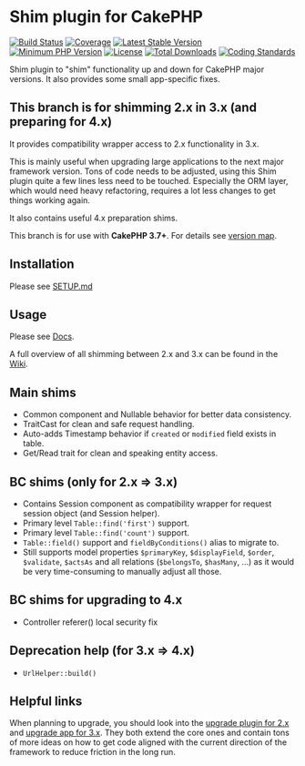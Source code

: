 # Shim plugin for CakePHP
[![Build Status](https://api.travis-ci.org/dereuromark/cakephp-shim.svg?branch=master)](https://travis-ci.org/dereuromark/cakephp-shim)
[![Coverage](https://codecov.io/gh/dereuromark/cakephp-shim/branch/master/graph/badge.svg)](https://codecov.io/gh/dereuromark/cakephp-shim)
[![Latest Stable Version](https://poser.pugx.org/dereuromark/cakephp-shim/v/stable.svg)](https://packagist.org/packages/dereuromark/cakephp-shim)
[![Minimum PHP Version](https://img.shields.io/badge/php-%3E%3D%205.6-8892BF.svg)](https://php.net/)
[![License](https://poser.pugx.org/dereuromark/cakephp-shim/license.svg)](https://packagist.org/packages/dereuromark/cakephp-shim)
[![Total Downloads](https://poser.pugx.org/dereuromark/cakephp-shim/d/total.svg)](https://packagist.org/packages/dereuromark/cakephp-shim)
[![Coding Standards](https://img.shields.io/badge/cs-PSR--2--R-yellow.svg)](https://github.com/php-fig-rectified/fig-rectified-standards)

Shim plugin to "shim" functionality up and down for CakePHP major versions.
It also provides some small app-specific fixes.

## This branch is for shimming 2.x in 3.x (and preparing for 4.x)
It provides compatibility wrapper access to 2.x functionality in 3.x.

This is mainly useful when upgrading large applications to the next major framework version.
Tons of code needs to be adjusted, using this Shim plugin quite a few lines less need to be touched.
Especially the ORM layer, which would need heavy refactoring, requires a lot less changes to get things working again.

It also contains useful 4.x preparation shims.

This branch is for use with **CakePHP 3.7+**. For details see [version map](https://github.com/dereuromark/cakephp-shim/wiki#cakephp-version-map).

## Installation
Please see [SETUP.md](docs/SETUP.md)

## Usage
Please see [Docs](docs).

A full overview of all shimming between 2.x and 3.x can be found in the [Wiki](https://github.com/dereuromark/cakephp-shim/wiki).

## Main shims
- Common component and Nullable behavior for better data consistency.
- TraitCast for clean and safe request handling.
- Auto-adds Timestamp behavior if `created` or `modified` field exists in table.
- Get/Read trait for clean and speaking entity access.

## BC shims (only for 2.x => 3.x)
- Contains Session component as compatibility wrapper for request session object (and Session helper).
- Primary level `Table::find('first')` support.
- Primary level `Table::find('count')` support.
- `Table::field()` support and `fieldByConditions()` alias to migrate to.
- Still supports model properties `$primaryKey`, `$displayField`, `$order`, `$validate`, `$actsAs` and all
relations (`$belongsTo`, `$hasMany`, ...) as it would be very time-consuming to
manually adjust all those.

## BC shims for upgrading to 4.x
- Controller referer() local security fix

## Deprecation help (for 3.x => 4.x)
- `UrlHelper::build()`

## Helpful links
When planning to upgrade, you should look into the [upgrade plugin for 2.x](https://github.com/dereuromark/cakephp-upgrade) and [upgrade app for 3.x](https://github.com/dereuromark/upgrade). They both extend the core ones and contain tons of more ideas on how to get code aligned with the current direction of the framework to reduce friction in the long run.
